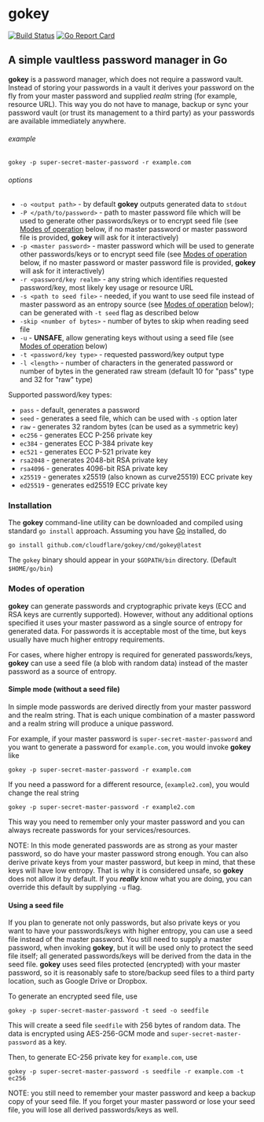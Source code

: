 # gokey

[![Build Status](https://travis-ci.org/cloudflare/gokey.svg?branch=master)](https://travis-ci.org/cloudflare/gokey)
[![Go Report Card](https://goreportcard.com/badge/github.com/cloudflare/gokey)](https://goreportcard.com/report/github.com/cloudflare/gokey)

## A simple vaultless password manager in Go

**gokey** is a password manager, which does not require a password vault.
Instead of storing your passwords in a vault it derives your password on the
fly from your master password and supplied _realm_ string (for example,
resource URL). This way you do not have to manage, backup or sync your password
vault (or trust its management to a third party) as your passwords are
available immediately anywhere.

###### example
```
gokey -p super-secret-master-password -r example.com
```

###### options

  - `-o <output path>` - by default **gokey** outputs generated data to
  `stdout`
  - `-P </path/to/password>` - path to master password file which will be used
  to generate other passwords/keys or to encrypt seed file (see [Modes of
  operation](#modes-of-operation) below, if no master password or master
  password file is provided, **gokey** will ask for it interactively)
  - `-p <master password>` - master password which will be used to generate
  other passwords/keys or to encrypt seed file (see [Modes of
  operation](#modes-of-operation) below, if no master password or master
  password file is provided, **gokey** will ask for it interactively)
  - `-r <password/key realm>` - any string which identifies requested
  password/key, most likely key usage or resource URL
  - `-s <path to seed file>` - needed, if you want to use seed file instead of
  master password as an entropy source (see [Modes of
  operation](#modes-of-operation) below); can be generated with `-t seed` flag
  as described below
  - `-skip <number of bytes>` - number of bytes to skip when reading seed file
  - `-u` - **UNSAFE**, allow generating keys without using a seed file (see
  [Modes of operation](#modes-of-operation) below)
  - `-t <password/key type>` - requested password/key output type
  - `-l <length>` - number of characters in the generated password or number of
  bytes in the generated raw stream (default 10 for "pass" type and 32 for
  "raw" type)

Supported password/key types:
  * `pass` - default, generates a password
  * `seed` - generates a seed file, which can be used with `-s` option later
  * `raw` - generates 32 random bytes (can be used as a symmetric key)
  * `ec256` - generates ECC P-256 private key
  * `ec384` - generates ECC P-384 private key
  * `ec521` - generates ECC P-521 private key
  * `rsa2048` - generates 2048-bit RSA private key
  * `rsa4096` - generates 4096-bit RSA private key
  * `x25519` - generates x25519 (also known as curve25519) ECC private key
  * `ed25519` - generates ed25519 ECC private key

### Installation

The **gokey** command-line utility can be downloaded and compiled using standard
`go install` approach. Assuming you have [Go](https://golang.org/doc/install)
installed, do
```
go install github.com/cloudflare/gokey/cmd/gokey@latest
```
The `gokey` binary should appear in your `$GOPATH/bin` directory. (Default
`$HOME/go/bin`)

### Modes of operation

**gokey** can generate passwords and cryptographic private keys (ECC and RSA
keys are currently supported). However, without any additional options
specified it uses your master password as a single source of entropy for
generated data. For passwords it is acceptable most of the time, but keys
usually have much higher entropy requirements.

For cases, where higher entropy is required for generated passwords/keys,
**gokey** can use a seed file (a blob with random data) instead of the master
password as a source of entropy.

#### Simple mode (without a seed file)

In simple mode passwords are derived directly from your master password and the
realm string. That is each unique combination of a master password and a realm
string will produce a unique password.

For example, if your master password is `super-secret-master-password` and you
want to generate a password for `example.com`, you would invoke **gokey** like
```
gokey -p super-secret-master-password -r example.com
```

If you need a password for a different resource, (`example2.com`), you would
change the real string
```
gokey -p super-secret-master-password -r example2.com
```
This way you need to remember only your master password and you can always
recreate passwords for your services/resources.

NOTE: In this mode generated passwords are as strong as your master password,
so do have your master password strong enough. You can also derive private keys
from your master password, but keep in mind, that these keys will have low
entropy. That is why it is considered unsafe, so **gokey** does not allow it by
default. If you **_really_** know what you are doing, you can override this
default by supplying `-u` flag.

#### Using a seed file

If you plan to generate not only passwords, but also private keys or you want
to have your passwords/keys with higher entropy, you can use a seed file
instead of the master password. You still need to supply a master password,
when invoking **gokey**, but it will be used only to protect the seed file
itself; all generated passwords/keys will be derived from the data in the seed
file. **gokey** uses seed files protected (encrypted) with your master
password, so it is reasonably safe to store/backup seed files to a third party
location, such as Google Drive or Dropbox.

To generate an encrypted seed file, use
```
gokey -p super-secret-master-password -t seed -o seedfile
```
This will create a seed file `seedfile` with 256 bytes of random data. The data
is encrypted using AES-256-GCM mode and `super-secret-master-password` as a
key.

Then, to generate EC-256 private key for `example.com`, use
```
gokey -p super-secret-master-password -s seedfile -r example.com -t ec256
```

NOTE: you still need to remember your master password and keep a backup copy of
your seed file. If you forget your master password or lose your seed file, you
will lose all derived passwords/keys as well.
